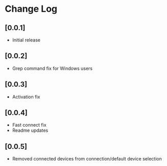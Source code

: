 # Change Log

## [0.0.1]
- Initial release

## [0.0.2]
- Grep command fix for Windows users

## [0.0.3]
- Activation fix

## [0.0.4]
- Fast connect fix
- Readme updates

## [0.0.5]
- Removed connected devices from connection/default device selection